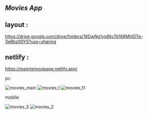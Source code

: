 ## _Movies App_

## layout :

https://drive.google.com/drive/folders/16DwNg1yjdNv7b16RMhIDTe-3eRbz00YS?usp=sharing

## netlify :

https://maortemovieapp.netlify.app/

pc:

![movies_main](https://user-images.githubusercontent.com/60146116/202282802-03d27e5f-2df4-46d2-889a-2e4a4e416b74.PNG)
![movies_1](https://user-images.githubusercontent.com/60146116/202282837-6bb184d0-6799-4097-b3d7-a65bb37bfab9.PNG)
![movies_11](https://user-images.githubusercontent.com/60146116/202282813-61994565-cd65-4fcd-b42a-7a78a0b05638.PNG)

mobile:

![movies_3](https://user-images.githubusercontent.com/60146116/202282826-98aa5647-0b30-4c73-801b-fc97f32466ef.PNG)
![movies_2](https://user-images.githubusercontent.com/60146116/202282833-91e1cc38-d7b2-499e-b844-caed3065d61e.PNG)
